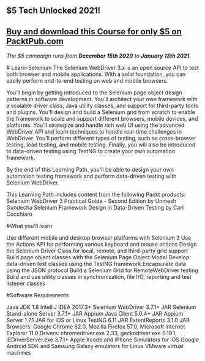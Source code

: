## $5 Tech Unlocked 2021!
[Buy and download this Course for only $5 on PacktPub.com](https://www.packtpub.com/product/learn-selenium/9781838983048)
-----
*The $5 campaign         runs from __December 15th 2020__ to __January 13th 2021.__*

﻿# Learn-Selenium
The Selenium WebDriver 3.x is an open source API to test both browser and mobile applications. With a solid foundation, you can easily perform end-to-end testing on web and mobile browsers.

You’ll begin by getting introduced to the Selenium page object design patterns in software development. You’ll architect your own framework with a scalable driver class, Java utility classes, and support for third-party tools and plugins. You'll design and build a Selenium grid from scratch to enable the framework to scale and support different browsers, mobile devices, and platforms. You’ll strategize and handle rich web UI using the advanced WebDriver API and learn techniques to handle real-time challenges in WebDriver. You’ll perform different types of testing, such as cross-browser testing, load testing, and mobile testing. Finally, you will also be introduced to data-driven testing using TestNG to create your own automation framework.

By the end of this Learning Path, you’ll be able to design your own automation testing framework and perform data-driven testing with Selenium WebDriver.

This Learning Path includes content from the following Packt products:
Selenium WebDriver 3 Practical Guide - Second Edition by Unmesh Gundecha
Selenium Framework Design in Data-Driven Testing by Carl Cocchiaro

#What you'll learn

Use different mobile and desktop browser platforms with Selenium 3
Use the Actions API for performing various keyboard and mouse actions
Design the Selenium Driver Class for local, remote, and third-party grid support
Build page object classes with the Selenium Page Object Model
Develop data-driven test classes using the TestNG framework
Encapsulate data using the JSON protocol
Build a Selenium Grid for RemoteWebDriver testing
Build and use utility classes in synchronization, file I/O, reporting and test listener classes

#Software Requirements

Java JDK 1.8
IntelliJ IDEA 2017.3+
Selenium WebDriver 3.7.1+ JAR
Selenium Stand-alone Server 3.7.1+ JAR
Appium Java Client 5.0.4+ JAR
Appium Server 1.7.1 JAR for iOS or Linux
TestNG 6.11 JAR
ExtentReports 3.1.0 JAR
Browsers: Google Chrome 62.0, Mozilla Firefox 57.0, Microsoft Internet Explorer 11.0
Drivers: chromedriver.exe 2.33, geckodriver.exe 0.19.1, IEDriverServer.exe 3.7.1+
Apple Xcode and iPhone Simulators for iOS
Google Android SDK and Samsung Galaxy emulators for Linux
VMware virtual machines


